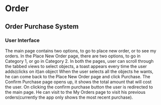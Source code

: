 # Order
## Order Purchase System
### User Interface
The main page contains two options, to go to place new order, or to see my orders.
In the Place New Order page, there are two options, to go in Category 1, or go in Category 2.
In both the pages, user can scroll through the tabbed views to select objects, 
a toast appears every time the user adds(clicks on it)an object
When the user selects all the objects he wants, he can come back to the Place New Order page and click Purchase.
The Confirm Purchase page opens up, it shows the total amount that will cost the user.
On clicking the confirm purchase button the user is redirected to the main page.
He can visit to the My Orders page to visit his previous orders(currently the app only shows the most recent purchase).
